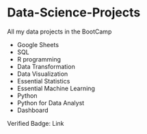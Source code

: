# Data-Science-Projects

All my data projects in the BootCamp

- Google Sheets
- SQL
- R programming
- Data Transformation
- Data Visualization
- Essential Statistics
- Essential Machine Learning
- Python
- Python for Data Analyst
- Dashboard

Verified Badge: Link




